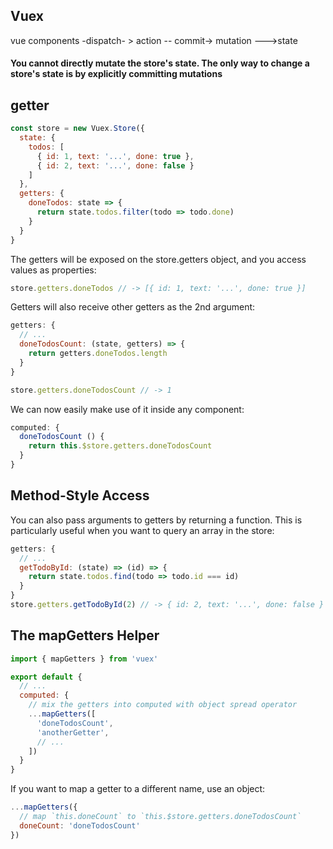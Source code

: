 ## Vuex

vue components -dispatch- > action -- commit->  mutation --->state  

#### You cannot directly mutate the store's state. The only way to change a store's state is by explicitly committing mutations



## getter
```js
const store = new Vuex.Store({
  state: {
    todos: [
      { id: 1, text: '...', done: true },
      { id: 2, text: '...', done: false }
    ]
  },
  getters: {
    doneTodos: state => {
      return state.todos.filter(todo => todo.done)
    }
  }
}
```

The getters will be exposed on the store.getters object, and you access values as properties:

```js
store.getters.doneTodos // -> [{ id: 1, text: '...', done: true }]
```

Getters will also receive other getters as the 2nd argument:

```js
getters: {
  // ...
  doneTodosCount: (state, getters) => {
    return getters.doneTodos.length
  }
}

store.getters.doneTodosCount // -> 1


```

We can now easily make use of it inside any component:



```js
computed: {
  doneTodosCount () {
    return this.$store.getters.doneTodosCount
  }
}
```

## Method-Style Access
You can also pass arguments to getters by returning a function. This is particularly useful when you want to query an array in the store:

```js
getters: {
  // ...
  getTodoById: (state) => (id) => {
    return state.todos.find(todo => todo.id === id)
  }
}
store.getters.getTodoById(2) // -> { id: 2, text: '...', done: false }


```

## The mapGetters Helper

```js
import { mapGetters } from 'vuex'

export default {
  // ...
  computed: {
    // mix the getters into computed with object spread operator
    ...mapGetters([
      'doneTodosCount',
      'anotherGetter',
      // ...
    ])
  }
}
```
If you want to map a getter to a different name, use an object:

```js
...mapGetters({
  // map `this.doneCount` to `this.$store.getters.doneTodosCount`
  doneCount: 'doneTodosCount'
})
```